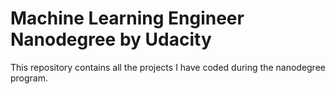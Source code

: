 # Machine Learning Engineer Nanodegree by Udacity

This repository contains all the projects I have coded during the nanodegree program.
